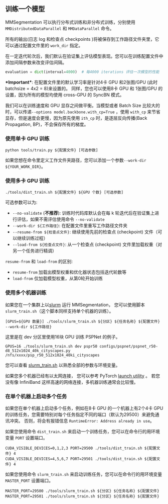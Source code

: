 ## 训练一个模型

MMSegmentation 可以执行分布式训练和非分布式训练，分别使用 `MMDistributedDataParallel` 和 `MMDataParallel` 命令。

所有的输出(日志 log 和检查点 checkpoints )将被保存到工作路径文件夹里，它可以通过配置文件里的 `work_dir` 指定。

在一定迭代轮次后，我们默认在验证集上评估模型表现。您可以在训练配置文件中添加间隔参数来改变评估间隔。

```python
evaluation = dict(interval=4000)  # 每4000 iterations 评估一次模型的性能
```

**\*Important\***: 在配置文件里的默认学习率是针对4卡 GPU 和2张图/GPU (此时 batchsize = 4x2 = 8)来设置的。
同样，您也可以使用8卡 GPU 和 1张图/GPU 的设置，因为所有的模型均使用 cross-GPU 的 SyncBN 模式。

我们可以在训练速度和 GPU 显存之间做平衡。当模型或者 Batch Size 比较大的时，可以传递`--options model.backbone.with_cp=True` ，使用 `with_cp` 来节省显存，但是速度会更慢，因为原先使用 `ith_cp` 时，是逐层反向传播(Back Propagation, BP)，不会保存所有的梯度。

### 使用单卡 GPU 训练

```shell
python tools/train.py ${配置文件} [可选参数]
```

如果您想在命令里定义工作文件夹路径，您可以添加一个参数`--work-dir ${YOUR_WORK_DIR}`。

### 使用多卡 GPU 训练

```shell
./tools/dist_train.sh ${配置文件} ${GPU 个数} [可选参数]
```

可选参数可以为:

- `--no-validate` (**不推荐**): 训练时代码库默认会在每 k 轮迭代后在验证集上进行评估，如果不需评估使用命令 `--no-validate`
- `--work-dir ${工作路径}`: 在配置文件里重写工作路径文件夹
- `--resume-from ${检查点文件}`: 继续使用先前的检查点 (checkpoint) 文件（可以继续训练过程）
- `--load-from ${检查点文件}`: 从一个检查点 (checkpoint) 文件里加载权重（对另一个任务进行精调）

`resume-from` 和 `load-from` 的区别:

- `resume-from` 加载出模型权重和优化器状态包括迭代轮数等
- `load-from` 仅加载模型权重，从第0轮开始训练

### 使用多个机器训练

如果您在一个集群上以[slurm](https://slurm.schedmd.com/) 运行 MMSegmentation，
您可以使用脚本 `slurm_train.sh`（这个脚本同样支持单个机器的训练）。

```shell
[GPUS=${GPU 数量}] ./tools/slurm_train.sh ${分区} ${任务名称} ${配置文件} --work-dir ${工作路径}
```

这里是在 dev 分区里使用16块 GPU 训练 PSPNet 的例子。

```shell
GPUS=16 ./tools/slurm_train.sh dev pspr50 configs/pspnet/pspnet_r50-d8_512x1024_40k_cityscapes.py /nfs/xxxx/psp_r50_512x1024_40ki_cityscapes
```

您可以查看 [slurm_train.sh](../tools/slurm_train.sh) 以熟悉全部的参数与环境变量。

如果您多个机器已经有以太网连接， 您可以参考 PyTorch
[launch utility](https://pytorch.org/docs/stable/distributed_deprecated.html#launch-utility) 。
若您没有像 InfiniBand 这样高速的网络连接，多机器训练通常会比较慢。

### 在单个机器上启动多个任务

如果您在单个机器上启动多个任务，例如在8卡 GPU 的一个机器上有2个4卡 GPU 的训练任务，您需要特别对每个任务指定不同的端口（默认为29500）来避免通讯冲突。
否则，将会有报错信息 `RuntimeError: Address already in use`。

如果您使用命令 `dist_train.sh` 来启动一个训练任务，您可以在命令行的用环境变量 `PORT` 设置端口。

```shell
CUDA_VISIBLE_DEVICES=0,1,2,3 PORT=29500 ./tools/dist_train.sh ${配置文件} 4
CUDA_VISIBLE_DEVICES=4,5,6,7 PORT=29501 ./tools/dist_train.sh ${配置文件} 4
```

如果您使用命令 `slurm_train.sh` 来启动训练任务，您可以在命令行的用环境变量 `MASTER_PORT` 设置端口。

```shell
MASTER_PORT=29500 ./tools/slurm_train.sh ${分区} ${任务名称} ${配置文件}
MASTER_PORT=29501 ./tools/slurm_train.sh ${分区} ${任务名称} ${配置文件}
```
